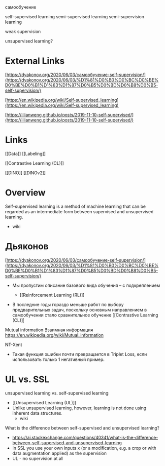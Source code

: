 
самообучение

self-supervised learning
semi-supervised learning
semi-supervision learning

weak supervision

unsupervised learning?

# External Links

[https://dyakonov.org/2020/06/03/самообучение-self-supervision/](https://dyakonov.org/2020/06/03/%D1%81%D0%B0%D0%BC%D0%BE%D0%BE%D0%B1%D1%83%D1%87%D0%B5%D0%BD%D0%B8%D0%B5-self-supervision/)

[https://en.wikipedia.org/wiki/Self-supervised_learning](https://en.wikipedia.org/wiki/Self-supervised_learning)

[https://lilianweng.github.io/posts/2019-11-10-self-supervised/](https://lilianweng.github.io/posts/2019-11-10-self-supervised/)

# Links

[[Data]]
[[Labeling]]

[[Contrastive Learning (CL)]]

[[DINO]]
[[DINOv2]]

# Overview

Self-supervised learning is a method of machine learning that can be regarded as an intermediate form between supervised and unsupervised learning.
- wiki

# Дьяконов

[https://dyakonov.org/2020/06/03/самообучение-self-supervision/](https://dyakonov.org/2020/06/03/%D1%81%D0%B0%D0%BC%D0%BE%D0%BE%D0%B1%D1%83%D1%87%D0%B5%D0%BD%D0%B8%D0%B5-self-supervision/)

- Мы пропустим описание базового вида обучения – с подкреплением
	- [[Reinforcement Learning (RL)]]

- В последние годы гораздо меньше работ по выбору предварительных задач, поскольку основным направлением в самообучении стало сравнительное обучение [[Contrastive Learning (CL)]]

Mutual information
Взаимная информация
https://en.wikipedia.org/wiki/Mutual_information

NT-Xent
- Такая функция ошибки почти превращается в Triplet Loss, если использовать только 1 негативный пример.

# UL vs. SSL

unsupervised learning vs. self-supervised learning
- [[Unsupervised Learning (UL)]]
- Unlike unsupervised learning, however, learning is not done using inherent data structures.
	- wiki

What is the difference between self-supervised and unsupervised learning?
- https://ai.stackexchange.com/questions/40341/what-is-the-difference-between-self-supervised-and-unsupervised-learning
- In SSL you use your own inputs x (or a modification, e.g. a crop or with data augmentation applied) as the supervision
- UL - no supervision at all